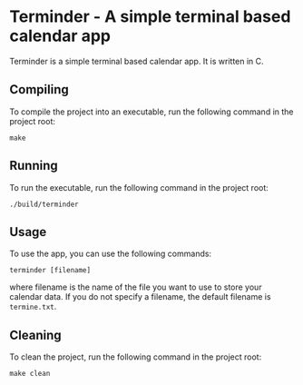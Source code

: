# Terminder - A simple terminal based calendar app

Terminder is a simple terminal based calendar app. It is written in C.

## Compiling
To compile the project into an executable, run the following command in the project root:
```shell
make
```
## Running
To run the executable, run the following command in the project root:
```shell
./build/terminder
```

## Usage
To use the app, you can use the following commands:
```shell
terminder [filename]
```
where filename is the name of the file you want to use to store your calendar data.
If you do not specify a filename, the default filename is `termine.txt`.

## Cleaning
To clean the project, run the following command in the project root:
```shell
make clean
```
